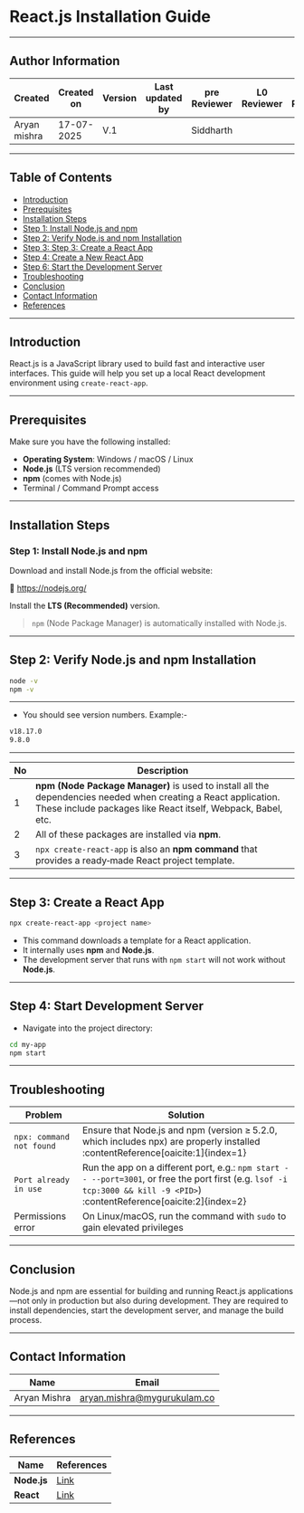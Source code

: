 # React.js Installation Guide

---
## Author Information

| Created         | Created on         | Version          | Last updated by   | pre Reviewer       | L0 Reviewer     | L1 Reviewer          |    L2 Reviewer    |
|-----------------|--------------------|------------------|-------------------|--------------------|-----------------|----------------------|-------------------|
| Aryan mishra    |17-07-2025          | V.1        |                         |       Siddharth    |                 |                      |                   |
 
 ---

##  Table of Contents

- [Introduction](#introduction)
- [Prerequisites](#prerequisites)
- [Installation Steps](#️installation-steps)
- [Step 1: Install Node.js and npm](#step-1-install-nodejs-and-npm)
- [Step 2: Verify Node.js and npm Installation](#step-2-verify-nodejs-and-npm-installation)
- [Step 3:  Step 3: Create a React App](#Step-3-Create-a-React-App)
- [Step 4: Create a New React App](#step-4-create-a-new-react-app)
- [Step 6: Start the Development Server](#step-6-start-the-development-server)
- [Troubleshooting](#Troubleshooting)
- [Conclusion](#Conclusion)
- [Contact Information](#Contact-Information)
- [References](#References)

---

## Introduction

React.js is a JavaScript library used to build fast and interactive user interfaces. This guide will help you set up a local React development environment using `create-react-app`.

---

## Prerequisites

Make sure you have the following installed:

- **Operating System**: Windows / macOS / Linux
- **Node.js** (LTS version recommended)
- **npm** (comes with Node.js)
- Terminal / Command Prompt access

---

## Installation Steps

### Step 1: Install Node.js and npm

Download and install Node.js from the official website:

🔗 https://nodejs.org/

Install the **LTS (Recommended)** version.

> `npm` (Node Package Manager) is automatically installed with Node.js.

---

## Step 2: Verify Node.js and npm Installation

```bash
node -v
npm -v
```
---
- You should see version numbers. Example:-

```bash
v18.17.0
9.8.0
```
---

| No | Description |
|---|-------------|
| 1 | **npm (Node Package Manager)** is used to install all the dependencies needed when creating a React application. These include packages like React itself, Webpack, Babel, etc. |
| 2 | All of these packages are installed via **npm**. |
| 3 | `npx create-react-app` is also an **npm command** that provides a ready‑made React project template. |

---

## Step 3: Create a React App

```bash
npx create-react-app <project name>
```
- This command downloads a template for a React application.
- It internally uses **npm** and **Node.js**.
- The development server that runs with `npm start` will not work without **Node.js**.

---

## Step 4: Start Development Server
- Navigate into the project directory:
```bash
cd my-app
npm start
```
---
## Troubleshooting

| Problem                    | Solution                                                                 |
|---------------------------|--------------------------------------------------------------------------|
| `npx: command not found`  | Ensure that Node.js and npm (version ≥ 5.2.0, which includes npx) are properly installed :contentReference[oaicite:1]{index=1} |
| `Port already in use`     | Run the app on a different port, e.g.: `npm start -- --port=3001`, or free the port first (e.g. `lsof -i tcp:3000 && kill -9 <PID>`) :contentReference[oaicite:2]{index=2} |
| Permissions error         | On Linux/macOS, run the command with `sudo` to gain elevated privileges |

---

## Conclusion
Node.js and npm are essential for building and running React.js applications—not only in production but also during development. They are required to install dependencies, start the development server, and manage the build process.

---
## Contact Information

| Name          | Email                                |
| ------------- | ------------------------------------ |
| Aryan Mishra  | aryan.mishra@mygurukulam.co          |

---

## References  

|  Name                                  | References                                                                                                            |
|----------------------------------------|---------------------------------------------------------------------------------------------------------|
| **Node.js**                            | [Link](https://nodejs.org)                                                                                        |
| **React**                              | [Link](https://react.dev)                                                                                        |
 



